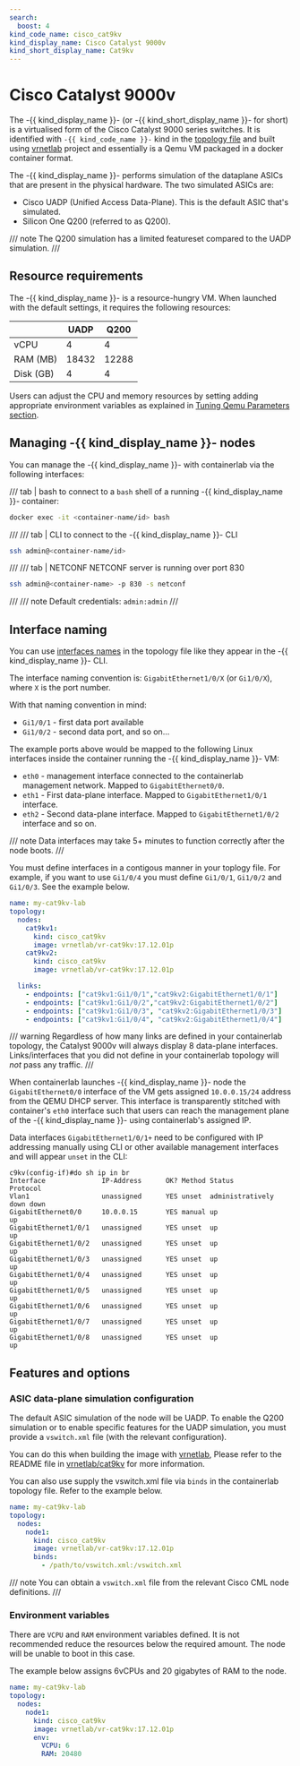 ```yaml
---
search:
  boost: 4
kind_code_name: cisco_cat9kv
kind_display_name: Cisco Catalyst 9000v
kind_short_display_name: Cat9kv
---
```

# Cisco Catalyst 9000v

The -{{ kind_display_name }}- (or -{{ kind_short_display_name }}- for short) is a virtualised form of the Cisco Catalyst 9000 series switches. It is identified with `-{{ kind_code_name }}-` kind in the [topology file](../topo-def-file.md) and built using [vrnetlab](../vrnetlab.md) project and essentially is a Qemu VM packaged in a docker container format.

The -{{ kind_display_name }}- performs simulation of the dataplane ASICs that are present in the physical hardware. The two simulated ASICs are:

- Cisco UADP (Unified Access Data-Plane). This is the default ASIC that's simulated.
- Silicon One Q200 (referred to as Q200).

/// note
The Q200 simulation has a limited featureset compared to the UADP simulation.
///

## Resource requirements

The -{{ kind_display_name }}- is a resource-hungry VM. When launched with the default settings, it requires the following resources:

|           | UADP  | Q200  |
| --------- | ----- | ----- |
| vCPU      | 4     | 4     |
| RAM (MB)  | 18432 | 12288 |
| Disk (GB) | 4     | 4     |

Users can adjust the CPU and memory resources by setting adding appropriate environment variables as explained in [Tuning Qemu Parameters section](../../manual/vrnetlab.md#tuning-qemu-parameters).

## Managing -{{ kind_display_name }}- nodes

You can manage the -{{ kind_display_name }}- with containerlab via the following interfaces:

/// tab | bash
to connect to a `bash` shell of a running -{{ kind_display_name }}- container:

```bash
docker exec -it <container-name/id> bash
```

///
/// tab | CLI
to connect to the -{{ kind_display_name }}-  CLI

```bash
ssh admin@<container-name/id>
```

///
/// tab | NETCONF
NETCONF server is running over port 830

```bash
ssh admin@<container-name> -p 830 -s netconf
```

///
/// note
Default credentials: `admin:admin`
///

## Interface naming

You can use [interfaces names](../topo-def-file.md#interface-naming) in the topology file like they appear in the -{{ kind_display_name }}- CLI.

The interface naming convention is: `GigabitEthernet1/0/X` (or `Gi1/0/X`), where `X` is the port number.

With that naming convention in mind:

- `Gi1/0/1` - first data port available
- `Gi1/0/2` - second data port, and so on...

The example ports above would be mapped to the following Linux interfaces inside the container running the -{{ kind_display_name }}- VM:

- `eth0` - management interface connected to the containerlab management network. Mapped to `GigabitEthernet0/0`.
- `eth1` - First data-plane interface. Mapped to `GigabitEthernet1/0/1` interface.
- `eth2` - Second data-plane interface. Mapped to `GigabitEthernet1/0/2` interface and so on.

/// note
Data interfaces may take 5+ minutes to function correctly after the node boots.
///

You must define interfaces in a contigous manner in your toplogy file. For example, if you want to use `Gi1/0/4` you must define `Gi1/0/1`, `Gi1/0/2` and `Gi1/0/3`. See the example below.

```yaml
name: my-cat9kv-lab
topology:
  nodes:
    cat9kv1:
      kind: cisco_cat9kv
      image: vrnetlab/vr-cat9kv:17.12.01p
    cat9kv2:
      kind: cisco_cat9kv
      image: vrnetlab/vr-cat9kv:17.12.01p

  links:
    - endpoints: ["cat9kv1:Gi1/0/1","cat9kv2:GigabitEthernet1/0/1"] 
    - endpoints: ["cat9kv1:Gi1/0/2","cat9kv2:GigabitEthernet1/0/2"]
    - endpoints: ["cat9kv1:Gi1/0/3", "cat9kv2:GigabitEthernet1/0/3"]
    - endpoints: ["cat9kv1:Gi1/0/4", "cat9kv2:GigabitEthernet1/0/4"]
```

/// warning
Regardless of how many links are defined in your containerlab topology, the Catalyst 9000v will always display 8 data-plane interfaces. Links/interfaces that you did not define in your containerlab topology will *not* pass any traffic.
///

When containerlab launches -{{ kind_display_name }}- node the `GigabitEthernet0/0` interface of the VM gets assigned `10.0.0.15/24` address from the QEMU DHCP server. This interface is transparently stitched with container's `eth0` interface such that users can reach the management plane of the -{{ kind_display_name }}- using containerlab's assigned IP.

Data interfaces `GigabitEthernet1/0/1+` need to be configured with IP addressing manually using CLI or other available management interfaces and will appear `unset` in the CLI:

```
c9kv(config-if)#do sh ip in br
Interface              IP-Address      OK? Method Status                Protocol
Vlan1                  unassigned      YES unset  administratively down down    
GigabitEthernet0/0     10.0.0.15       YES manual up                    up      
GigabitEthernet1/0/1   unassigned      YES unset  up                    up      
GigabitEthernet1/0/2   unassigned      YES unset  up                    up      
GigabitEthernet1/0/3   unassigned      YES unset  up                    up      
GigabitEthernet1/0/4   unassigned      YES unset  up                    up      
GigabitEthernet1/0/5   unassigned      YES unset  up                    up      
GigabitEthernet1/0/6   unassigned      YES unset  up                    up      
GigabitEthernet1/0/7   unassigned      YES unset  up                    up      
GigabitEthernet1/0/8   unassigned      YES unset  up                    up
```

## Features and options

### ASIC data-plane simulation configuration

The default ASIC simulation of the node will be UADP. To enable the Q200 simulation or to enable specific features for the UADP simulation, you must provide a `vswitch.xml` file (with the relevant configuration).

You can do this when building the image with [vrnetlab](../vrnetlab.md), Please refer to the README file in [vrnetlab/cat9kv](https://github.com/srl-labs/vrnetlab/blob/master/cat9kv/README.md) for more information.

You can also use supply the vswitch.xml file via `binds` in the containerlab topology file. Refer to the example below.

```yaml
name: my-cat9kv-lab
topology:
  nodes:
    node1:
      kind: cisco_cat9kv
      image: vrnetlab/vr-cat9kv:17.12.01p
      binds:
        - /path/to/vswitch.xml:/vswitch.xml
```

/// note
You can obtain a `vswitch.xml` file from the relevant Cisco CML node definitions.
///

### Environment variables

There are `VCPU` and `RAM` environment variables defined. It is not recommended reduce the resources below the required amount. The node will be unable to boot in this case.

The example below assigns 6vCPUs and 20 gigabytes of RAM to the node.

```yaml
name: my-cat9kv-lab
topology:
  nodes:
    node1:
      kind: cisco_cat9kv
      image: vrnetlab/vr-cat9kv:17.12.01p
      env:
        VCPU: 6
        RAM: 20480
```
